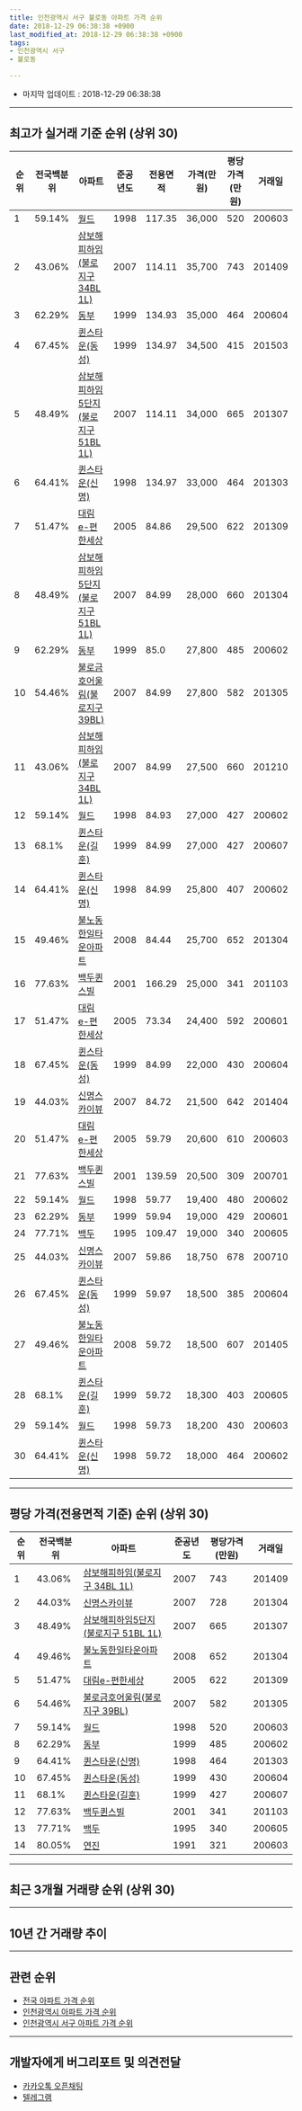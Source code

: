 ```yaml
---
title: 인천광역시 서구 불로동 아파트 가격 순위
date: 2018-12-29 06:38:38 +0900
last_modified_at: 2018-12-29 06:38:38 +0900
tags:
- 인천광역시 서구
- 불로동

---
```


* 마지막 업데이트 : 2018-12-29 06:38:38

---

## 최고가 실거래 기준 순위 (상위 30)


|순위|전국백분위|아파트|준공년도|전용면적|가격(만원)|평당가격(만원)|거래일|
|---|---|---|---|---|---|---|---|
|1|59.14%|[월드](https://search.naver.com/search.naver?query=%EC%9D%B8%EC%B2%9C%EA%B4%91%EC%97%AD%EC%8B%9C+%EC%84%9C%EA%B5%AC+%EB%B6%88%EB%A1%9C%EB%8F%99+%EC%9B%94%EB%93%9C)|1998|117.35|36,000|520|200603|
|2|43.06%|[삼보해피하임(불로지구 34BL 1L)](https://search.naver.com/search.naver?query=%EC%9D%B8%EC%B2%9C%EA%B4%91%EC%97%AD%EC%8B%9C+%EC%84%9C%EA%B5%AC+%EB%B6%88%EB%A1%9C%EB%8F%99+%EC%82%BC%EB%B3%B4%ED%95%B4%ED%94%BC%ED%95%98%EC%9E%84%28%EB%B6%88%EB%A1%9C%EC%A7%80%EA%B5%AC+34BL+1L%29)|2007|114.11|35,700|743|201409|
|3|62.29%|[동부](https://search.naver.com/search.naver?query=%EC%9D%B8%EC%B2%9C%EA%B4%91%EC%97%AD%EC%8B%9C+%EC%84%9C%EA%B5%AC+%EB%B6%88%EB%A1%9C%EB%8F%99+%EB%8F%99%EB%B6%80)|1999|134.93|35,000|464|200604|
|4|67.45%|[퀸스타운(동성)](https://search.naver.com/search.naver?query=%EC%9D%B8%EC%B2%9C%EA%B4%91%EC%97%AD%EC%8B%9C+%EC%84%9C%EA%B5%AC+%EB%B6%88%EB%A1%9C%EB%8F%99+%ED%80%B8%EC%8A%A4%ED%83%80%EC%9A%B4%28%EB%8F%99%EC%84%B1%29)|1999|134.97|34,500|415|201503|
|5|48.49%|[삼보해피하임5단지(불로지구 51BL 1L)](https://search.naver.com/search.naver?query=%EC%9D%B8%EC%B2%9C%EA%B4%91%EC%97%AD%EC%8B%9C+%EC%84%9C%EA%B5%AC+%EB%B6%88%EB%A1%9C%EB%8F%99+%EC%82%BC%EB%B3%B4%ED%95%B4%ED%94%BC%ED%95%98%EC%9E%845%EB%8B%A8%EC%A7%80%28%EB%B6%88%EB%A1%9C%EC%A7%80%EA%B5%AC+51BL+1L%29)|2007|114.11|34,000|665|201307|
|6|64.41%|[퀸스타운(신명)](https://search.naver.com/search.naver?query=%EC%9D%B8%EC%B2%9C%EA%B4%91%EC%97%AD%EC%8B%9C+%EC%84%9C%EA%B5%AC+%EB%B6%88%EB%A1%9C%EB%8F%99+%ED%80%B8%EC%8A%A4%ED%83%80%EC%9A%B4%28%EC%8B%A0%EB%AA%85%29)|1998|134.97|33,000|464|201303|
|7|51.47%|[대림e-편한세상](https://search.naver.com/search.naver?query=%EC%9D%B8%EC%B2%9C%EA%B4%91%EC%97%AD%EC%8B%9C+%EC%84%9C%EA%B5%AC+%EB%B6%88%EB%A1%9C%EB%8F%99+%EB%8C%80%EB%A6%BCe-%ED%8E%B8%ED%95%9C%EC%84%B8%EC%83%81)|2005|84.86|29,500|622|201309|
|8|48.49%|[삼보해피하임5단지(불로지구 51BL 1L)](https://search.naver.com/search.naver?query=%EC%9D%B8%EC%B2%9C%EA%B4%91%EC%97%AD%EC%8B%9C+%EC%84%9C%EA%B5%AC+%EB%B6%88%EB%A1%9C%EB%8F%99+%EC%82%BC%EB%B3%B4%ED%95%B4%ED%94%BC%ED%95%98%EC%9E%845%EB%8B%A8%EC%A7%80%28%EB%B6%88%EB%A1%9C%EC%A7%80%EA%B5%AC+51BL+1L%29)|2007|84.99|28,000|660|201304|
|9|62.29%|[동부](https://search.naver.com/search.naver?query=%EC%9D%B8%EC%B2%9C%EA%B4%91%EC%97%AD%EC%8B%9C+%EC%84%9C%EA%B5%AC+%EB%B6%88%EB%A1%9C%EB%8F%99+%EB%8F%99%EB%B6%80)|1999|85.0|27,800|485|200602|
|10|54.46%|[불로금호어울림(불로지구 39BL)](https://search.naver.com/search.naver?query=%EC%9D%B8%EC%B2%9C%EA%B4%91%EC%97%AD%EC%8B%9C+%EC%84%9C%EA%B5%AC+%EB%B6%88%EB%A1%9C%EB%8F%99+%EB%B6%88%EB%A1%9C%EA%B8%88%ED%98%B8%EC%96%B4%EC%9A%B8%EB%A6%BC%28%EB%B6%88%EB%A1%9C%EC%A7%80%EA%B5%AC+39BL%29)|2007|84.99|27,800|582|201305|
|11|43.06%|[삼보해피하임(불로지구 34BL 1L)](https://search.naver.com/search.naver?query=%EC%9D%B8%EC%B2%9C%EA%B4%91%EC%97%AD%EC%8B%9C+%EC%84%9C%EA%B5%AC+%EB%B6%88%EB%A1%9C%EB%8F%99+%EC%82%BC%EB%B3%B4%ED%95%B4%ED%94%BC%ED%95%98%EC%9E%84%28%EB%B6%88%EB%A1%9C%EC%A7%80%EA%B5%AC+34BL+1L%29)|2007|84.99|27,500|660|201210|
|12|59.14%|[월드](https://search.naver.com/search.naver?query=%EC%9D%B8%EC%B2%9C%EA%B4%91%EC%97%AD%EC%8B%9C+%EC%84%9C%EA%B5%AC+%EB%B6%88%EB%A1%9C%EB%8F%99+%EC%9B%94%EB%93%9C)|1998|84.93|27,000|427|200602|
|13|68.1%|[퀸스타운(길훈)](https://search.naver.com/search.naver?query=%EC%9D%B8%EC%B2%9C%EA%B4%91%EC%97%AD%EC%8B%9C+%EC%84%9C%EA%B5%AC+%EB%B6%88%EB%A1%9C%EB%8F%99+%ED%80%B8%EC%8A%A4%ED%83%80%EC%9A%B4%28%EA%B8%B8%ED%9B%88%29)|1999|84.99|27,000|427|200607|
|14|64.41%|[퀸스타운(신명)](https://search.naver.com/search.naver?query=%EC%9D%B8%EC%B2%9C%EA%B4%91%EC%97%AD%EC%8B%9C+%EC%84%9C%EA%B5%AC+%EB%B6%88%EB%A1%9C%EB%8F%99+%ED%80%B8%EC%8A%A4%ED%83%80%EC%9A%B4%28%EC%8B%A0%EB%AA%85%29)|1998|84.99|25,800|407|200602|
|15|49.46%|[불노동한일타운아파트](https://search.naver.com/search.naver?query=%EC%9D%B8%EC%B2%9C%EA%B4%91%EC%97%AD%EC%8B%9C+%EC%84%9C%EA%B5%AC+%EB%B6%88%EB%A1%9C%EB%8F%99+%EB%B6%88%EB%85%B8%EB%8F%99%ED%95%9C%EC%9D%BC%ED%83%80%EC%9A%B4%EC%95%84%ED%8C%8C%ED%8A%B8)|2008|84.44|25,700|652|201304|
|16|77.63%|[백두퀸스빌](https://search.naver.com/search.naver?query=%EC%9D%B8%EC%B2%9C%EA%B4%91%EC%97%AD%EC%8B%9C+%EC%84%9C%EA%B5%AC+%EB%B6%88%EB%A1%9C%EB%8F%99+%EB%B0%B1%EB%91%90%ED%80%B8%EC%8A%A4%EB%B9%8C)|2001|166.29|25,000|341|201103|
|17|51.47%|[대림e-편한세상](https://search.naver.com/search.naver?query=%EC%9D%B8%EC%B2%9C%EA%B4%91%EC%97%AD%EC%8B%9C+%EC%84%9C%EA%B5%AC+%EB%B6%88%EB%A1%9C%EB%8F%99+%EB%8C%80%EB%A6%BCe-%ED%8E%B8%ED%95%9C%EC%84%B8%EC%83%81)|2005|73.34|24,400|592|200601|
|18|67.45%|[퀸스타운(동성)](https://search.naver.com/search.naver?query=%EC%9D%B8%EC%B2%9C%EA%B4%91%EC%97%AD%EC%8B%9C+%EC%84%9C%EA%B5%AC+%EB%B6%88%EB%A1%9C%EB%8F%99+%ED%80%B8%EC%8A%A4%ED%83%80%EC%9A%B4%28%EB%8F%99%EC%84%B1%29)|1999|84.99|22,000|430|200604|
|19|44.03%|[신명스카이뷰](https://search.naver.com/search.naver?query=%EC%9D%B8%EC%B2%9C%EA%B4%91%EC%97%AD%EC%8B%9C+%EC%84%9C%EA%B5%AC+%EB%B6%88%EB%A1%9C%EB%8F%99+%EC%8B%A0%EB%AA%85%EC%8A%A4%EC%B9%B4%EC%9D%B4%EB%B7%B0)|2007|84.72|21,500|642|201404|
|20|51.47%|[대림e-편한세상](https://search.naver.com/search.naver?query=%EC%9D%B8%EC%B2%9C%EA%B4%91%EC%97%AD%EC%8B%9C+%EC%84%9C%EA%B5%AC+%EB%B6%88%EB%A1%9C%EB%8F%99+%EB%8C%80%EB%A6%BCe-%ED%8E%B8%ED%95%9C%EC%84%B8%EC%83%81)|2005|59.79|20,600|610|200603|
|21|77.63%|[백두퀸스빌](https://search.naver.com/search.naver?query=%EC%9D%B8%EC%B2%9C%EA%B4%91%EC%97%AD%EC%8B%9C+%EC%84%9C%EA%B5%AC+%EB%B6%88%EB%A1%9C%EB%8F%99+%EB%B0%B1%EB%91%90%ED%80%B8%EC%8A%A4%EB%B9%8C)|2001|139.59|20,500|309|200701|
|22|59.14%|[월드](https://search.naver.com/search.naver?query=%EC%9D%B8%EC%B2%9C%EA%B4%91%EC%97%AD%EC%8B%9C+%EC%84%9C%EA%B5%AC+%EB%B6%88%EB%A1%9C%EB%8F%99+%EC%9B%94%EB%93%9C)|1998|59.77|19,400|480|200602|
|23|62.29%|[동부](https://search.naver.com/search.naver?query=%EC%9D%B8%EC%B2%9C%EA%B4%91%EC%97%AD%EC%8B%9C+%EC%84%9C%EA%B5%AC+%EB%B6%88%EB%A1%9C%EB%8F%99+%EB%8F%99%EB%B6%80)|1999|59.94|19,000|429|200601|
|24|77.71%|[백두](https://search.naver.com/search.naver?query=%EC%9D%B8%EC%B2%9C%EA%B4%91%EC%97%AD%EC%8B%9C+%EC%84%9C%EA%B5%AC+%EB%B6%88%EB%A1%9C%EB%8F%99+%EB%B0%B1%EB%91%90)|1995|109.47|19,000|340|200605|
|25|44.03%|[신명스카이뷰](https://search.naver.com/search.naver?query=%EC%9D%B8%EC%B2%9C%EA%B4%91%EC%97%AD%EC%8B%9C+%EC%84%9C%EA%B5%AC+%EB%B6%88%EB%A1%9C%EB%8F%99+%EC%8B%A0%EB%AA%85%EC%8A%A4%EC%B9%B4%EC%9D%B4%EB%B7%B0)|2007|59.86|18,750|678|200710|
|26|67.45%|[퀸스타운(동성)](https://search.naver.com/search.naver?query=%EC%9D%B8%EC%B2%9C%EA%B4%91%EC%97%AD%EC%8B%9C+%EC%84%9C%EA%B5%AC+%EB%B6%88%EB%A1%9C%EB%8F%99+%ED%80%B8%EC%8A%A4%ED%83%80%EC%9A%B4%28%EB%8F%99%EC%84%B1%29)|1999|59.97|18,500|385|200604|
|27|49.46%|[불노동한일타운아파트](https://search.naver.com/search.naver?query=%EC%9D%B8%EC%B2%9C%EA%B4%91%EC%97%AD%EC%8B%9C+%EC%84%9C%EA%B5%AC+%EB%B6%88%EB%A1%9C%EB%8F%99+%EB%B6%88%EB%85%B8%EB%8F%99%ED%95%9C%EC%9D%BC%ED%83%80%EC%9A%B4%EC%95%84%ED%8C%8C%ED%8A%B8)|2008|59.72|18,500|607|201405|
|28|68.1%|[퀸스타운(길훈)](https://search.naver.com/search.naver?query=%EC%9D%B8%EC%B2%9C%EA%B4%91%EC%97%AD%EC%8B%9C+%EC%84%9C%EA%B5%AC+%EB%B6%88%EB%A1%9C%EB%8F%99+%ED%80%B8%EC%8A%A4%ED%83%80%EC%9A%B4%28%EA%B8%B8%ED%9B%88%29)|1999|59.72|18,300|403|200605|
|29|59.14%|[월드](https://search.naver.com/search.naver?query=%EC%9D%B8%EC%B2%9C%EA%B4%91%EC%97%AD%EC%8B%9C+%EC%84%9C%EA%B5%AC+%EB%B6%88%EB%A1%9C%EB%8F%99+%EC%9B%94%EB%93%9C)|1998|59.73|18,200|430|200603|
|30|64.41%|[퀸스타운(신명)](https://search.naver.com/search.naver?query=%EC%9D%B8%EC%B2%9C%EA%B4%91%EC%97%AD%EC%8B%9C+%EC%84%9C%EA%B5%AC+%EB%B6%88%EB%A1%9C%EB%8F%99+%ED%80%B8%EC%8A%A4%ED%83%80%EC%9A%B4%28%EC%8B%A0%EB%AA%85%29)|1998|59.72|18,000|464|200602|


---

## 평당 가격(전용면적 기준) 순위 (상위 30)


|순위|전국백분위|아파트|준공년도|평당가격(만원)|거래일|
|---|---|---|---|---|---|
|1|43.06%|[삼보해피하임(불로지구 34BL 1L)](https://search.naver.com/search.naver?query=%EC%9D%B8%EC%B2%9C%EA%B4%91%EC%97%AD%EC%8B%9C+%EC%84%9C%EA%B5%AC+%EB%B6%88%EB%A1%9C%EB%8F%99+%EC%82%BC%EB%B3%B4%ED%95%B4%ED%94%BC%ED%95%98%EC%9E%84%28%EB%B6%88%EB%A1%9C%EC%A7%80%EA%B5%AC+34BL+1L%29)|2007|743|201409|
|2|44.03%|[신명스카이뷰](https://search.naver.com/search.naver?query=%EC%9D%B8%EC%B2%9C%EA%B4%91%EC%97%AD%EC%8B%9C+%EC%84%9C%EA%B5%AC+%EB%B6%88%EB%A1%9C%EB%8F%99+%EC%8B%A0%EB%AA%85%EC%8A%A4%EC%B9%B4%EC%9D%B4%EB%B7%B0)|2007|728|201304|
|3|48.49%|[삼보해피하임5단지(불로지구 51BL 1L)](https://search.naver.com/search.naver?query=%EC%9D%B8%EC%B2%9C%EA%B4%91%EC%97%AD%EC%8B%9C+%EC%84%9C%EA%B5%AC+%EB%B6%88%EB%A1%9C%EB%8F%99+%EC%82%BC%EB%B3%B4%ED%95%B4%ED%94%BC%ED%95%98%EC%9E%845%EB%8B%A8%EC%A7%80%28%EB%B6%88%EB%A1%9C%EC%A7%80%EA%B5%AC+51BL+1L%29)|2007|665|201307|
|4|49.46%|[불노동한일타운아파트](https://search.naver.com/search.naver?query=%EC%9D%B8%EC%B2%9C%EA%B4%91%EC%97%AD%EC%8B%9C+%EC%84%9C%EA%B5%AC+%EB%B6%88%EB%A1%9C%EB%8F%99+%EB%B6%88%EB%85%B8%EB%8F%99%ED%95%9C%EC%9D%BC%ED%83%80%EC%9A%B4%EC%95%84%ED%8C%8C%ED%8A%B8)|2008|652|201304|
|5|51.47%|[대림e-편한세상](https://search.naver.com/search.naver?query=%EC%9D%B8%EC%B2%9C%EA%B4%91%EC%97%AD%EC%8B%9C+%EC%84%9C%EA%B5%AC+%EB%B6%88%EB%A1%9C%EB%8F%99+%EB%8C%80%EB%A6%BCe-%ED%8E%B8%ED%95%9C%EC%84%B8%EC%83%81)|2005|622|201309|
|6|54.46%|[불로금호어울림(불로지구 39BL)](https://search.naver.com/search.naver?query=%EC%9D%B8%EC%B2%9C%EA%B4%91%EC%97%AD%EC%8B%9C+%EC%84%9C%EA%B5%AC+%EB%B6%88%EB%A1%9C%EB%8F%99+%EB%B6%88%EB%A1%9C%EA%B8%88%ED%98%B8%EC%96%B4%EC%9A%B8%EB%A6%BC%28%EB%B6%88%EB%A1%9C%EC%A7%80%EA%B5%AC+39BL%29)|2007|582|201305|
|7|59.14%|[월드](https://search.naver.com/search.naver?query=%EC%9D%B8%EC%B2%9C%EA%B4%91%EC%97%AD%EC%8B%9C+%EC%84%9C%EA%B5%AC+%EB%B6%88%EB%A1%9C%EB%8F%99+%EC%9B%94%EB%93%9C)|1998|520|200603|
|8|62.29%|[동부](https://search.naver.com/search.naver?query=%EC%9D%B8%EC%B2%9C%EA%B4%91%EC%97%AD%EC%8B%9C+%EC%84%9C%EA%B5%AC+%EB%B6%88%EB%A1%9C%EB%8F%99+%EB%8F%99%EB%B6%80)|1999|485|200602|
|9|64.41%|[퀸스타운(신명)](https://search.naver.com/search.naver?query=%EC%9D%B8%EC%B2%9C%EA%B4%91%EC%97%AD%EC%8B%9C+%EC%84%9C%EA%B5%AC+%EB%B6%88%EB%A1%9C%EB%8F%99+%ED%80%B8%EC%8A%A4%ED%83%80%EC%9A%B4%28%EC%8B%A0%EB%AA%85%29)|1998|464|201303|
|10|67.45%|[퀸스타운(동성)](https://search.naver.com/search.naver?query=%EC%9D%B8%EC%B2%9C%EA%B4%91%EC%97%AD%EC%8B%9C+%EC%84%9C%EA%B5%AC+%EB%B6%88%EB%A1%9C%EB%8F%99+%ED%80%B8%EC%8A%A4%ED%83%80%EC%9A%B4%28%EB%8F%99%EC%84%B1%29)|1999|430|200604|
|11|68.1%|[퀸스타운(길훈)](https://search.naver.com/search.naver?query=%EC%9D%B8%EC%B2%9C%EA%B4%91%EC%97%AD%EC%8B%9C+%EC%84%9C%EA%B5%AC+%EB%B6%88%EB%A1%9C%EB%8F%99+%ED%80%B8%EC%8A%A4%ED%83%80%EC%9A%B4%28%EA%B8%B8%ED%9B%88%29)|1999|427|200607|
|12|77.63%|[백두퀸스빌](https://search.naver.com/search.naver?query=%EC%9D%B8%EC%B2%9C%EA%B4%91%EC%97%AD%EC%8B%9C+%EC%84%9C%EA%B5%AC+%EB%B6%88%EB%A1%9C%EB%8F%99+%EB%B0%B1%EB%91%90%ED%80%B8%EC%8A%A4%EB%B9%8C)|2001|341|201103|
|13|77.71%|[백두](https://search.naver.com/search.naver?query=%EC%9D%B8%EC%B2%9C%EA%B4%91%EC%97%AD%EC%8B%9C+%EC%84%9C%EA%B5%AC+%EB%B6%88%EB%A1%9C%EB%8F%99+%EB%B0%B1%EB%91%90)|1995|340|200605|
|14|80.05%|[연진](https://search.naver.com/search.naver?query=%EC%9D%B8%EC%B2%9C%EA%B4%91%EC%97%AD%EC%8B%9C+%EC%84%9C%EA%B5%AC+%EB%B6%88%EB%A1%9C%EB%8F%99+%EC%97%B0%EC%A7%84)|1991|321|200603|


---

## 최근 3개월 거래량 순위 (상위 30)


<div style="width:100%;">
    <canvas id="deal_count_ranking" height="250"></canvas>
</div>


<script>
new Chart(document.getElementById("deal_count_ranking"), {
    type: 'horizontalBar',
    data: {
        labels: ['월드', '퀸스타운(길훈)', '대림e-편한세상', '삼보해피하임5단지(불로지구 51BL 1L)', '퀸스타운(신명)', '퀸스타운(동성)', '불로금호어울림(불로지구 39BL)', '동부', '백두', '삼보해피하임(불로지구 34BL 1L)', '불노동한일타운아파트'],
        datasets: [{
            label: '실거래 수',
            data: [11, 7, 6, 4, 3, 2, 2, 1, 1, 1, 1],
            borderColor: "rgba(255, 0, 128, 1)",
            backgroundColor: "rgba(255, 0, 128, 0.5)",
            fill: false,
        }]
    },
    options: {
        responsive: true,
        title: {
            display: true,
            text: '최근 3개월 거래량 순위'
        },
        tooltips: {
            mode: 'index',
            intersect: false,
            callbacks: {
                title: function(tooltipItems, data) {
                    return "실거래 수:";
                },
                label: function(tooltipItem, data) {
                    return data.labels[tooltipItem.index] + ": " + tooltipItem.xLabel;
                }
            }
        },
        hover: {
            mode: 'nearest',
            intersect: true
        },
        scales: {
            xAxes: [{
                display: true,
                scaleLabel: {
                    display: true,
                    labelString: '실거래 수'
                },
                ticks: {
                    suggestedMin: 0,
                }
            }],
            yAxes: [{
                display: true,
                ticks: {
                    autoSkip: false,
                    callback: function(value, index, values) {
                        if (value.length > 15)
                            return value.substr(0, 13) + "...";
                        else
                            return value;
                    }
                },
                scaleLabel: {
                    display: false,
                }
            }]
        }
    }
});

</script>


---

## 10년 간 거래량 추이


<div style="width:100%;">
    <canvas id="deal_progress" height="250"></canvas>
</div>

<script>
new Chart(document.getElementById("deal_progress"), {
    type: 'line',
    data: {
        labels: ['200812','200901','200902','200903','200904','200905','200906','200907','200908','200909','200910','200911','200912','201001','201002','201003','201004','201005','201006','201007','201008','201009','201010','201011','201012','201101','201102','201103','201104','201105','201106','201107','201108','201109','201110','201111','201112','201201','201202','201203','201204','201205','201206','201207','201208','201209','201210','201211','201212','201301','201302','201303','201304','201305','201306','201307','201308','201309','201310','201311','201312','201401','201402','201403','201404','201405','201406','201407','201408','201409','201410','201411','201412','201501','201502','201503','201504','201505','201506','201507','201508','201509','201510','201511','201512','201601','201602','201603','201604','201605','201606','201607','201608','201609','201610','201611','201612','201701','201702','201703','201704','201705','201706','201707','201708','201709','201710','201711','201712','201801','201802','201803','201804','201805','201806','201807','201808','201809','201810','201811','201812'],
        datasets: [{
            label: '실거래 수',
            pointRadius: 1,
            data: [2, 7, 21, 29, 33, 40, 36, 34, 61, 43, 32, 18, 12, 15, 15, 31, 20, 18, 18, 14, 9, 15, 17, 23, 26, 31, 28, 38, 35, 25, 19, 16, 28, 30, 21, 10, 19, 13, 25, 42, 35, 36, 25, 21, 14, 24, 37, 32, 12, 28, 21, 35, 49, 30, 27, 28, 34, 73, 65, 26, 25, 49, 43, 47, 37, 27, 21, 30, 47, 51, 67, 54, 22, 55, 70, 153, 89, 64, 68, 53, 64, 38, 47, 25, 26, 21, 15, 45, 46, 48, 45, 58, 65, 94, 63, 11, 10, 17, 21, 27, 27, 44, 48, 31, 35, 51, 22, 32, 38, 24, 21, 36, 21, 20, 16, 19, 22, 30, 20, 15, 4],
            borderColor: "rgba(255, 201, 14, 1)",
            backgroundColor: "rgba(255, 201, 14, 0.5)",
            fill: true,
        }]
    },
    options: {
        responsive: true,
        title: {
            display: true,
            text: '10년간 거래량 추이'
        },
        tooltips: {
            mode: 'index',
            intersect: false,
        },
        hover: {
            mode: 'nearest',
            intersect: true
        },
        scales: {
            xAxes: [{
                display: true,
                scaleLabel: {
                    display: true,
                    labelString: '년/월'
                }
            }],
            yAxes: [{
                display: true,
                ticks: {
                    suggestedMin: 0,
                },
                scaleLabel: {
                    display: true,
                    labelString: '실거래 수'
                }
            }]
        }
    }
});

</script>


---

## 관련 순위

- [전국 아파트 가격 순위](https://inasie.github.io/apt-ranking/전국)
- [인천광역시 아파트 가격 순위](https://inasie.github.io/apt-ranking/인천광역시)
- [인천광역시 서구 아파트 가격 순위](https://inasie.github.io/apt-ranking/인천광역시-서구)


---

## 개발자에게 버그리포트 및 의견전달

- [카카오톡 오픈채팅](https://open.kakao.com/o/gLJUAP4)
- [텔레그램](https://t.me/inasie)


